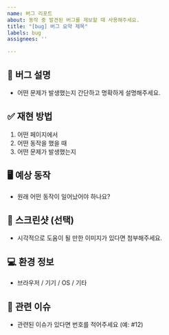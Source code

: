 ```yaml
---
name: 버그 리포트
about: 동작 중 발견된 버그를 제보할 때 사용해주세요.
title: "[bug] 버그 요약 제목"
labels: bug
assignees: ''

---
```


## 🐞 버그 설명
- 어떤 문제가 발생했는지 간단하고 명확하게 설명해주세요.

## ✅ 재현 방법
1. 어떤 페이지에서
2. 어떤 동작을 했을 때
3. 어떤 문제가 발생했는지

## 🖥️ 예상 동작
- 원래 어떤 동작이 일어났어야 하나요?

## 📸 스크린샷 (선택)
- 시각적으로 도움이 될 만한 이미지가 있다면 첨부해주세요.

## 💻 환경 정보
- 브라우저 / 기기 / OS / 기타

## 🔗 관련 이슈
- 관련된 이슈가 있다면 번호를 적어주세요 (예: #12)

